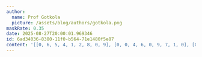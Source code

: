 ```yaml
---
author:
  name: Prof Gotkola
  picture: /assets/blog/authors/gotkola.png
maskRate: 0.35
date: 2025-08-27T20:00:01.969346
id: 6ad34036-8380-11f0-b564-71e1480f5e87
content: '[[0, 6, 5, 4, 1, 2, 8, 0, 9], [0, 0, 4, 6, 0, 9, 7, 1, 0], [0, 0, 1, 7, 0, 8, 0, 4, 0], [0, 5, 0, 2, 9, 1, 4, 7, 8], [1, 0, 8, 0, 7, 0, 2, 0, 0], [2, 0, 9, 8, 4, 6, 0, 5, 3], [0, 9, 2, 1, 8, 0, 3, 6, 7], [6, 1, 3, 9, 2, 7, 5, 8, 4], [0, 8, 0, 0, 0, 4, 0, 2, 0]]'
---
```

